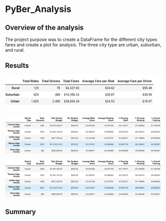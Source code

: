 # PyBer_Analysis

## Overview of the analysis

The project purpose was to create a DataFrame for the different city types fares and create a plot for analysis.   The three city type
are urban, suburban, and rural.

## Results

![](https://github.com/crashdean/PyBer_Analysis/blob/main/Resources/City_type_sum.png)


![](https://github.com/crashdean/School_District_Analysis/blob/main/Resources/Top_Performers.png)


![](https://github.com/crashdean/School_District_Analysis/blob/main/Resources/Top_Performers.png)


## Summary
